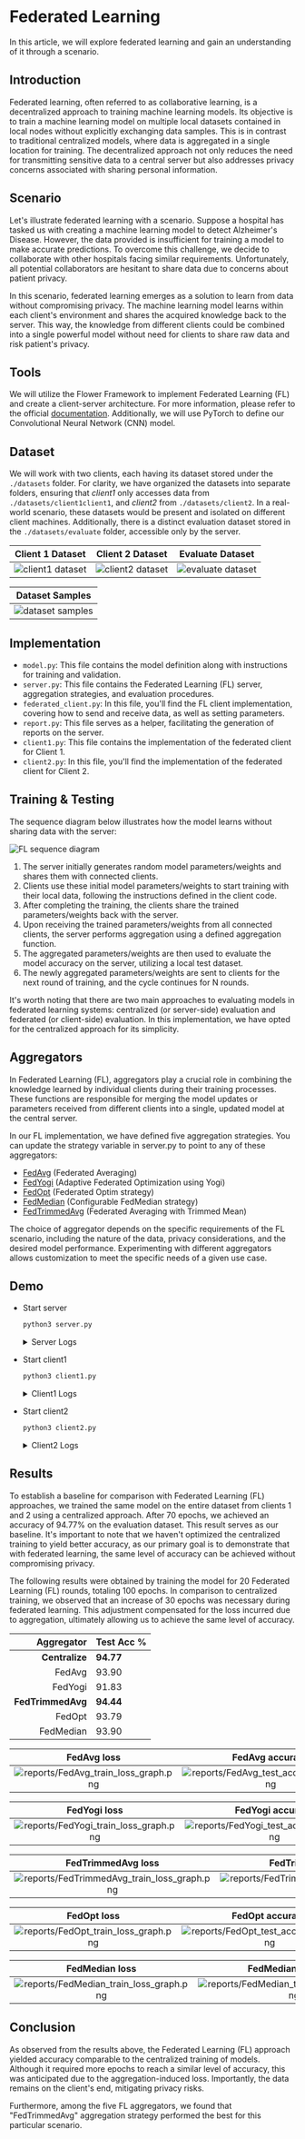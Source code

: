 # Federated Learning

In this article, we will explore federated learning and gain an understanding of it through a scenario.

## Introduction

Federated learning, often referred to as collaborative learning, is a decentralized approach to training machine learning models. Its objective is to train a machine learning model on multiple local datasets contained in local nodes without explicitly exchanging data samples. This is in contrast to traditional centralized models, where data is aggregated in a single location for training. The decentralized approach not only reduces the need for transmitting sensitive data to a central server but also addresses privacy concerns associated with sharing personal information.

## Scenario

Let's illustrate federated learning with a scenario. Suppose a hospital has tasked us with creating a machine learning model to detect Alzheimer's Disease. However, the data provided is insufficient for training a model to make accurate predictions. To overcome this challenge, we decide to collaborate with other hospitals facing similar requirements. Unfortunately, all potential collaborators are hesitant to share data due to concerns about patient privacy.

In this scenario, federated learning emerges as a solution to learn from data without compromising privacy. The machine learning model learns within each client's environment and shares the acquired knowledge back to the server. This way, the knowledge from different clients could be combined into a single powerful model without need for clients to share raw data and risk patient's privacy.

## Tools

We will utilize the Flower Framework to implement Federated Learning (FL) and create a client-server architecture. For more information, please refer to the official [documentation](https://flower.dev/docs/framework/index.html). Additionally, we will use PyTorch to define our Convolutional Neural Network (CNN) model.

## Dataset

We will work with two clients, each having its dataset stored under the `./datasets` folder. For clarity, we have organized the datasets into separate folders, ensuring that *client1* only accesses data from `./datasets/client1client1`, and *client2* from `./datasets/client2`. In a real-world scenario, these datasets would be present and isolated on different client machines. Additionally, there is a distinct evaluation dataset stored in the `./datasets/evaluate` folder, accessible only by the server.

|Client 1 Dataset|Client 2 Dataset|Evaluate Dataset|
|:-:|:-:|:-:|
![client1 dataset](assets/client1_dataset.png)|![client2 dataset](assets/client2_dataset.png)|![evaluate dataset](assets/evaluate_dataset.png)

|Dataset Samples|
|:-:|
|![dataset samples](assets/datatset-samples.png)|

## Implementation

- `model.py`: This file contains the model definition along with instructions for training and validation.
- `server.py`: This file contains the Federated Learning (FL) server, aggregation strategies, and evaluation procedures.
- `federated_client.py`: In this file, you'll find the FL client implementation, covering how to send and receive data, as well as setting parameters.
- `report.py`: This file serves as a helper, facilitating the generation of reports on the server.
- `client1.py`: This file contains the implementation of the federated client for Client 1.
- `client2.py`: In this file, you'll find the implementation of the federated client for Client 2.

## Training & Testing

The sequence diagram below illustrates how the model learns without sharing data with the server:

![FL sequence diagram](assets/fl-seq-diagram-server-side-evaluate.png)

1. The server initially generates random model parameters/weights and shares them with connected clients.
2. Clients use these initial model parameters/weights to start training with their local data, following the instructions defined in the client code.
3. After completing the training, the clients share the trained parameters/weights back with the server.
4. Upon receiving the trained parameters/weights from all connected clients, the server performs aggregation using a defined aggregation function.
5. The aggregated parameters/weights are then used to evaluate the model accuracy on the server, utilizing a local test dataset.
6. The newly aggregated parameters/weights are sent to clients for the next round of training, and the cycle continues for N rounds.

It's worth noting that there are two main approaches to evaluating models in federated learning systems: centralized (or server-side) evaluation and federated (or client-side) evaluation. In this implementation, we have opted for the centralized approach for its simplicity.

## Aggregators

In Federated Learning (FL), aggregators play a crucial role in combining the knowledge learned by individual clients during their training processes. These functions are responsible for merging the model updates or parameters received from different clients into a single, updated model at the central server.

In our FL implementation, we have defined five aggregation strategies. You can update the strategy variable in server.py to point to any of these aggregators:

- [FedAvg](https://flower.dev/docs/framework/ref-api/flwr.server.strategy.FedAvg.html) (Federated Averaging)
- [FedYogi](https://flower.dev/docs/framework/ref-api/flwr.server.strategy.FedYogi.html) (Adaptive Federated Optimization using Yogi)
- [FedOpt](https://flower.dev/docs/framework/ref-api/flwr.server.strategy.FedOpt.html) (Federated Optim strategy)
- [FedMedian](https://flower.dev/docs/framework/ref-api/flwr.server.strategy.FedMedian.html) (Configurable FedMedian strategy)
- [FedTrimmedAvg](https://flower.dev/docs/framework/ref-api/flwr.server.strategy.FedTrimmedAvg.html) (Federated Averaging with Trimmed Mean)

The choice of aggregator depends on the specific requirements of the FL scenario, including the nature of the data, privacy considerations, and the desired model performance. Experimenting with different aggregators allows customization to meet the specific needs of a given use case.

## Demo

- Start server
  ```bash
  python3 server.py
  ```
  <details>
    <summary>Server Logs</summary>

    ```bash
    INFO flwr 2024-01-21 14:49:32,018 | app.py:163 | Starting Flower server, config: ServerConfig(num_rounds=20, round_timeout=None)
    INFO flwr 2024-01-21 14:49:32,031 | app.py:176 | Flower ECE: gRPC server running (20 rounds), SSL is disabled
    INFO flwr 2024-01-21 14:49:32,032 | server.py:89 | Initializing global parameters
    INFO flwr 2024-01-21 14:49:32,032 | server.py:272 | Using initial parameters provided by strategy
    INFO flwr 2024-01-21 14:49:32,032 | server.py:91 | Evaluating initial parameters
    Evaluating on 918 unseen images
    Testing completed, Test Acc: 1.53%.
    INFO flwr 2024-01-21 14:49:32,594 | server.py:94 | initial parameters (loss, other metrics): 40.91773438453674, {'acc': 1.5250544662309369}
    INFO flwr 2024-01-21 14:49:32,594 | server.py:104 | FL starting
    DEBUG flwr 2024-01-21 14:49:42,641 | server.py:222 | fit_round 1: strategy sampled 2 clients (out of 2)
    DEBUG flwr 2024-01-21 14:50:08,857 | server.py:236 | fit_round 1 received 2 results and 0 failures
    Evaluating on 918 unseen images
    Testing completed, Test Acc: 61.87%.
    INFO flwr 2024-01-21 14:50:09,400 | server.py:125 | fit progress: (1, 30.719981789588928, {'acc': 61.87363834422658}, 36.806152375007514)
    DEBUG flwr 2024-01-21 14:50:09,400 | server.py:173 | evaluate_round 1: strategy sampled 2 clients (out of 2)
    DEBUG flwr 2024-01-21 14:50:09,404 | server.py:187 | evaluate_round 1 received 2 results and 0 failures
    WARNING flwr 2024-01-21 14:50:09,404 | fedavg.py:273 | No evaluate_metrics_aggregation_fn provided
    DEBUG flwr 2024-01-21 14:50:09,404 | server.py:222 | fit_round 2: strategy sampled 2 clients (out of 2)
    DEBUG flwr 2024-01-21 14:50:35,788 | server.py:236 | fit_round 2 received 2 results and 0 failures
    Evaluating on 918 unseen images
    Testing completed, Test Acc: 65.47%.
    INFO flwr 2024-01-21 14:50:36,319 | server.py:125 | fit progress: (2, 26.998421907424927, {'acc': 65.46840958605665}, 63.72475720796501)
    DEBUG flwr 2024-01-21 14:50:36,319 | server.py:173 | evaluate_round 2: strategy sampled 2 clients (out of 2)
    DEBUG flwr 2024-01-21 14:50:36,322 | server.py:187 | evaluate_round 2 received 2 results and 0 failures
    DEBUG flwr 2024-01-21 14:50:36,323 | server.py:222 | fit_round 3: strategy sampled 2 clients (out of 2)
    DEBUG flwr 2024-01-21 14:51:02,784 | server.py:236 | fit_round 3 received 2 results and 0 failures
    Evaluating on 918 unseen images
    Testing completed, Test Acc: 66.45%.
    INFO flwr 2024-01-21 14:51:03,316 | server.py:125 | fit progress: (3, 45.87824475765228, {'acc': 66.44880174291939}, 90.72264720796375)
    DEBUG flwr 2024-01-21 14:51:03,317 | server.py:173 | evaluate_round 3: strategy sampled 2 clients (out of 2)
    DEBUG flwr 2024-01-21 14:51:03,320 | server.py:187 | evaluate_round 3 received 2 results and 0 failures
    DEBUG flwr 2024-01-21 14:51:03,320 | server.py:222 | fit_round 4: strategy sampled 2 clients (out of 2)
    DEBUG flwr 2024-01-21 14:51:29,366 | server.py:236 | fit_round 4 received 2 results and 0 failures
    Evaluating on 918 unseen images
    Testing completed, Test Acc: 59.37%.
    INFO flwr 2024-01-21 14:51:29,915 | server.py:125 | fit progress: (4, 50.75293606519699, {'acc': 59.368191721132895}, 117.32141324999975)
    DEBUG flwr 2024-01-21 14:51:29,915 | server.py:173 | evaluate_round 4: strategy sampled 2 clients (out of 2)
    DEBUG flwr 2024-01-21 14:51:29,919 | server.py:187 | evaluate_round 4 received 2 results and 0 failures
    DEBUG flwr 2024-01-21 14:51:29,919 | server.py:222 | fit_round 5: strategy sampled 2 clients (out of 2)
    DEBUG flwr 2024-01-21 14:51:56,750 | server.py:236 | fit_round 5 received 2 results and 0 failures
    Evaluating on 918 unseen images
    Testing completed, Test Acc: 56.21%.
    INFO flwr 2024-01-21 14:51:57,307 | server.py:125 | fit progress: (5, 41.84265488386154, {'acc': 56.209150326797385}, 144.71339374996023)
    DEBUG flwr 2024-01-21 14:51:57,307 | server.py:173 | evaluate_round 5: strategy sampled 2 clients (out of 2)
    DEBUG flwr 2024-01-21 14:51:57,311 | server.py:187 | evaluate_round 5 received 2 results and 0 failures
    DEBUG flwr 2024-01-21 14:51:57,311 | server.py:222 | fit_round 6: strategy sampled 2 clients (out of 2)
    DEBUG flwr 2024-01-21 14:52:23,955 | server.py:236 | fit_round 6 received 2 results and 0 failures
    Evaluating on 918 unseen images
    Testing completed, Test Acc: 61.76%.
    INFO flwr 2024-01-21 14:52:24,495 | server.py:125 | fit progress: (6, 24.07293325662613, {'acc': 61.76470588235294}, 171.90165799995884)
    DEBUG flwr 2024-01-21 14:52:24,495 | server.py:173 | evaluate_round 6: strategy sampled 2 clients (out of 2)
    DEBUG flwr 2024-01-21 14:52:24,499 | server.py:187 | evaluate_round 6 received 2 results and 0 failures
    DEBUG flwr 2024-01-21 14:52:24,499 | server.py:222 | fit_round 7: strategy sampled 2 clients (out of 2)
    DEBUG flwr 2024-01-21 14:52:50,360 | server.py:236 | fit_round 7 received 2 results and 0 failures
    Evaluating on 918 unseen images
    Testing completed, Test Acc: 71.02%.
    INFO flwr 2024-01-21 14:52:50,902 | server.py:125 | fit progress: (7, 17.60585653781891, {'acc': 71.0239651416122}, 198.31223466596566)
    DEBUG flwr 2024-01-21 14:52:50,902 | server.py:173 | evaluate_round 7: strategy sampled 2 clients (out of 2)
    DEBUG flwr 2024-01-21 14:52:50,905 | server.py:187 | evaluate_round 7 received 2 results and 0 failures
    DEBUG flwr 2024-01-21 14:52:50,905 | server.py:222 | fit_round 8: strategy sampled 2 clients (out of 2)
    DEBUG flwr 2024-01-21 14:53:17,137 | server.py:236 | fit_round 8 received 2 results and 0 failures
    Evaluating on 918 unseen images
    Testing completed, Test Acc: 76.14%.
    INFO flwr 2024-01-21 14:53:17,693 | server.py:125 | fit progress: (8, 17.596911072731018, {'acc': 76.14379084967321}, 225.10630529100308)
    DEBUG flwr 2024-01-21 14:53:17,693 | server.py:173 | evaluate_round 8: strategy sampled 2 clients (out of 2)
    DEBUG flwr 2024-01-21 14:53:17,696 | server.py:187 | evaluate_round 8 received 2 results and 0 failures
    DEBUG flwr 2024-01-21 14:53:17,696 | server.py:222 | fit_round 9: strategy sampled 2 clients (out of 2)
    DEBUG flwr 2024-01-21 14:53:43,646 | server.py:236 | fit_round 9 received 2 results and 0 failures
    Evaluating on 918 unseen images
    Testing completed, Test Acc: 80.50%.
    INFO flwr 2024-01-21 14:53:44,188 | server.py:125 | fit progress: (9, 18.02427127957344, {'acc': 80.50108932461873}, 251.60259579098783)
    DEBUG flwr 2024-01-21 14:53:44,189 | server.py:173 | evaluate_round 9: strategy sampled 2 clients (out of 2)
    DEBUG flwr 2024-01-21 14:53:44,192 | server.py:187 | evaluate_round 9 received 2 results and 0 failures
    DEBUG flwr 2024-01-21 14:53:44,192 | server.py:222 | fit_round 10: strategy sampled 2 clients (out of 2)
    DEBUG flwr 2024-01-21 14:54:10,068 | server.py:236 | fit_round 10 received 2 results and 0 failures
    Evaluating on 918 unseen images
    Testing completed, Test Acc: 80.17%.
    INFO flwr 2024-01-21 14:54:10,614 | server.py:125 | fit progress: (10, 18.27769936621189, {'acc': 80.17429193899783}, 278.02828587498516)
    DEBUG flwr 2024-01-21 14:54:10,614 | server.py:173 | evaluate_round 10: strategy sampled 2 clients (out of 2)
    DEBUG flwr 2024-01-21 14:54:10,618 | server.py:187 | evaluate_round 10 received 2 results and 0 failures
    DEBUG flwr 2024-01-21 14:54:10,618 | server.py:222 | fit_round 11: strategy sampled 2 clients (out of 2)
    DEBUG flwr 2024-01-21 14:54:36,480 | server.py:236 | fit_round 11 received 2 results and 0 failures
    Evaluating on 918 unseen images
    Testing completed, Test Acc: 82.35%.
    INFO flwr 2024-01-21 14:54:37,016 | server.py:125 | fit progress: (11, 14.882275775074959, {'acc': 82.3529411764706}, 304.4300611660001)
    DEBUG flwr 2024-01-21 14:54:37,016 | server.py:173 | evaluate_round 11: strategy sampled 2 clients (out of 2)
    DEBUG flwr 2024-01-21 14:54:37,019 | server.py:187 | evaluate_round 11 received 2 results and 0 failures
    DEBUG flwr 2024-01-21 14:54:37,019 | server.py:222 | fit_round 12: strategy sampled 2 clients (out of 2)
    DEBUG flwr 2024-01-21 14:55:03,194 | server.py:236 | fit_round 12 received 2 results and 0 failures
    Evaluating on 918 unseen images
    Testing completed, Test Acc: 85.19%.
    INFO flwr 2024-01-21 14:55:03,739 | server.py:125 | fit progress: (12, 11.632547616958618, {'acc': 85.18518518518519}, 331.1540185409831)
    DEBUG flwr 2024-01-21 14:55:03,739 | server.py:173 | evaluate_round 12: strategy sampled 2 clients (out of 2)
    DEBUG flwr 2024-01-21 14:55:03,743 | server.py:187 | evaluate_round 12 received 2 results and 0 failures
    DEBUG flwr 2024-01-21 14:55:03,743 | server.py:222 | fit_round 13: strategy sampled 2 clients (out of 2)
    DEBUG flwr 2024-01-21 14:55:29,638 | server.py:236 | fit_round 13 received 2 results and 0 failures
    Evaluating on 918 unseen images
    Testing completed, Test Acc: 88.24%.
    INFO flwr 2024-01-21 14:55:30,185 | server.py:125 | fit progress: (13, 10.791808657348156, {'acc': 88.23529411764706}, 357.5995429159957)
    DEBUG flwr 2024-01-21 14:55:30,185 | server.py:173 | evaluate_round 13: strategy sampled 2 clients (out of 2)
    DEBUG flwr 2024-01-21 14:55:30,189 | server.py:187 | evaluate_round 13 received 2 results and 0 failures
    DEBUG flwr 2024-01-21 14:55:30,189 | server.py:222 | fit_round 14: strategy sampled 2 clients (out of 2)
    DEBUG flwr 2024-01-21 14:55:56,208 | server.py:236 | fit_round 14 received 2 results and 0 failures
    Evaluating on 918 unseen images
    Testing completed, Test Acc: 87.80%.
    INFO flwr 2024-01-21 14:55:56,751 | server.py:125 | fit progress: (14, 10.349341794848442, {'acc': 87.7995642701525}, 384.16629079100676)
    DEBUG flwr 2024-01-21 14:55:56,751 | server.py:173 | evaluate_round 14: strategy sampled 2 clients (out of 2)
    DEBUG flwr 2024-01-21 14:55:56,755 | server.py:187 | evaluate_round 14 received 2 results and 0 failures
    DEBUG flwr 2024-01-21 14:55:56,755 | server.py:222 | fit_round 15: strategy sampled 2 clients (out of 2)
    DEBUG flwr 2024-01-21 14:56:22,800 | server.py:236 | fit_round 15 received 2 results and 0 failures
    Evaluating on 918 unseen images
    Testing completed, Test Acc: 89.22%.
    INFO flwr 2024-01-21 14:56:23,348 | server.py:125 | fit progress: (15, 10.75094494316727, {'acc': 89.2156862745098}, 410.7631896659732)
    DEBUG flwr 2024-01-21 14:56:23,348 | server.py:173 | evaluate_round 15: strategy sampled 2 clients (out of 2)
    DEBUG flwr 2024-01-21 14:56:23,351 | server.py:187 | evaluate_round 15 received 2 results and 0 failures
    DEBUG flwr 2024-01-21 14:56:23,351 | server.py:222 | fit_round 16: strategy sampled 2 clients (out of 2)
    DEBUG flwr 2024-01-21 14:56:49,421 | server.py:236 | fit_round 16 received 2 results and 0 failures
    Evaluating on 918 unseen images
    Testing completed, Test Acc: 90.52%.
    INFO flwr 2024-01-21 14:56:49,980 | server.py:125 | fit progress: (16, 11.651554591953754, {'acc': 90.52287581699346}, 437.39565020799637)
    DEBUG flwr 2024-01-21 14:56:49,981 | server.py:173 | evaluate_round 16: strategy sampled 2 clients (out of 2)
    DEBUG flwr 2024-01-21 14:56:49,984 | server.py:187 | evaluate_round 16 received 2 results and 0 failures
    DEBUG flwr 2024-01-21 14:56:49,984 | server.py:222 | fit_round 17: strategy sampled 2 clients (out of 2)
    DEBUG flwr 2024-01-21 14:57:16,385 | server.py:236 | fit_round 17 received 2 results and 0 failures
    Evaluating on 918 unseen images
    Testing completed, Test Acc: 90.52%.
    INFO flwr 2024-01-21 14:57:16,933 | server.py:125 | fit progress: (17, 14.33097967505455, {'acc': 90.52287581699346}, 464.3484304159647)
    DEBUG flwr 2024-01-21 14:57:16,933 | server.py:173 | evaluate_round 17: strategy sampled 2 clients (out of 2)
    DEBUG flwr 2024-01-21 14:57:16,938 | server.py:187 | evaluate_round 17 received 2 results and 0 failures
    DEBUG flwr 2024-01-21 14:57:16,938 | server.py:222 | fit_round 18: strategy sampled 2 clients (out of 2)
    DEBUG flwr 2024-01-21 14:57:43,615 | server.py:236 | fit_round 18 received 2 results and 0 failures
    Evaluating on 918 unseen images
    Testing completed, Test Acc: 89.32%.
    INFO flwr 2024-01-21 14:57:44,177 | server.py:125 | fit progress: (18, 15.421888388693333, {'acc': 89.32461873638344}, 491.59296754095703)
    DEBUG flwr 2024-01-21 14:57:44,178 | server.py:173 | evaluate_round 18: strategy sampled 2 clients (out of 2)
    DEBUG flwr 2024-01-21 14:57:44,181 | server.py:187 | evaluate_round 18 received 2 results and 0 failures
    DEBUG flwr 2024-01-21 14:57:44,181 | server.py:222 | fit_round 19: strategy sampled 2 clients (out of 2)
    DEBUG flwr 2024-01-21 14:58:10,991 | server.py:236 | fit_round 19 received 2 results and 0 failures
    Evaluating on 918 unseen images
    Testing completed, Test Acc: 91.07%.
    INFO flwr 2024-01-21 14:58:11,550 | server.py:125 | fit progress: (19, 11.146589921787381, {'acc': 91.06753812636165}, 518.9652454580064)
    DEBUG flwr 2024-01-21 14:58:11,550 | server.py:173 | evaluate_round 19: strategy sampled 2 clients (out of 2)
    DEBUG flwr 2024-01-21 14:58:11,552 | server.py:187 | evaluate_round 19 received 2 results and 0 failures
    DEBUG flwr 2024-01-21 14:58:11,553 | server.py:222 | fit_round 20: strategy sampled 2 clients (out of 2)
    DEBUG flwr 2024-01-21 14:58:37,990 | server.py:236 | fit_round 20 received 2 results and 0 failures
    Evaluating on 918 unseen images
    Testing completed, Test Acc: 91.83%.
    INFO flwr 2024-01-21 14:58:38,538 | server.py:125 | fit progress: (20, 10.519964098930359, {'acc': 91.83006535947712}, 545.9536046659923)
    DEBUG flwr 2024-01-21 14:58:38,538 | server.py:173 | evaluate_round 20: strategy sampled 2 clients (out of 2)
    DEBUG flwr 2024-01-21 14:58:38,541 | server.py:187 | evaluate_round 20 received 2 results and 0 failures
    INFO flwr 2024-01-21 14:58:38,541 | server.py:153 | FL finished in 545.9571379160043
    INFO flwr 2024-01-21 14:58:38,542 | app.py:226 | app_fit: losses_distributed [(1, 0.0), (2, 0.0), (3, 0.0), (4, 0.0), (5, 0.0), (6, 0.0), (7, 0.0), (8, 0.0), (9, 0.0), (10, 0.0), (11, 0.0), (12, 0.0), (13, 0.0), (14, 0.0), (15, 0.0), (16, 0.0), (17, 0.0), (18, 0.0), (19, 0.0), (20, 0.0)]
    INFO flwr 2024-01-21 14:58:38,542 | app.py:227 | app_fit: metrics_distributed_fit {'data': [(1, [(2, {'acc': 64.6376811594203, 'loss': 0.8082679187312074, 'examples': 2177}), (1, {'acc': 62.829193376068375, 'loss': 0.848464569162864, 'examples': 3305})]), (2, [(1, {'acc': 67.41653311965811, 'loss': 0.7446340602750962, 'examples': 3305}), (2, {'acc': 68.82246376811594, 'loss': 0.6592105335299518, 'examples': 2177})]), (3, [(1, {'acc': 69.64409722222221, 'loss': 0.7005000228492113, 'examples': 3305}), (2, {'acc': 72.7626811594203, 'loss': 0.5795070012444226, 'examples': 2177})]), (4, [(1, {'acc': 72.44457799145299, 'loss': 0.6745054729282856, 'examples': 3305}), (2, {'acc': 74.64673913043478, 'loss': 0.5692940775922539, 'examples': 2177})]), (5, [(1, {'acc': 73.76869658119658, 'loss': 0.639855510282975, 'examples': 3305}), (2, {'acc': 77.6268115942029, 'loss': 0.5060832277456623, 'examples': 2177})]), (6, [(1, {'acc': 75.0647702991453, 'loss': 0.586981585664818, 'examples': 3305}), (2, {'acc': 80.2445652173913, 'loss': 0.4565298913484751, 'examples': 2177})]), (7, [(1, {'acc': 78.2678952991453, 'loss': 0.5076413337714396, 'examples': 3305}), (2, {'acc': 84.13949275362319, 'loss': 0.36192050837975775, 'examples': 2177})]), (8, [(2, {'acc': 89.16666666666666, 'loss': 0.2587839468179139, 'examples': 2177}), (1, {'acc': 82.09134615384615, 'loss': 0.42776484559648315, 'examples': 3305})]), (9, [(2, {'acc': 93.10688405797102, 'loss': 0.17728661076449084, 'examples': 2177}), (1, {'acc': 85.83333333333333, 'loss': 0.3481240411933798, 'examples': 3305})]), (10, [(2, {'acc': 94.96376811594203, 'loss': 0.13395056772241187, 'examples': 2177}), (1, {'acc': 88.14236111111111, 'loss': 0.28699395091702734, 'examples': 3305})]), (11, [(2, {'acc': 96.7663043478261, 'loss': 0.10102385312484989, 'examples': 2177}), (1, {'acc': 90.96420940170938, 'loss': 0.24130965758544892, 'examples': 3305})]), (12, [(1, {'acc': 92.89663461538461, 'loss': 0.19282871532665852, 'examples': 3305}), (2, {'acc': 98.80434782608695, 'loss': 0.04114568474178668, 'examples': 2177})]), (13, [(1, {'acc': 92.89930555555557, 'loss': 0.19732443591794716, 'examples': 3305}), (2, {'acc': 99.23913043478261, 'loss': 0.02580071279428565, 'examples': 2177})]), (14, [(2, {'acc': 96.08695652173914, 'loss': 0.18309611508479615, 'examples': 2177}), (1, {'acc': 95.25173611111111, 'loss': 0.13341416658815713, 'examples': 3305})]), (15, [(1, {'acc': 97.50600961538461, 'loss': 0.07913616518008684, 'examples': 3305}), (2, {'acc': 98.6322463768116, 'loss': 0.05479073647840491, 'examples': 2177})]), (16, [(2, {'acc': 99.7554347826087, 'loss': 0.00809384744927486, 'examples': 2177}), (1, {'acc': 97.6923076923077, 'loss': 0.07110161412028114, 'examples': 3305})]), (17, [(2, {'acc': 99.59239130434783, 'loss': 0.014720968993664051, 'examples': 2177}), (1, {'acc': 98.63848824786325, 'loss': 0.050506321408237964, 'examples': 3305})]), (18, [(1, {'acc': 98.68990384615384, 'loss': 0.051619163709878756, 'examples': 3305}), (2, {'acc': 99.51086956521739, 'loss': 0.02538409892768091, 'examples': 2177})]), (19, [(1, {'acc': 98.32598824786325, 'loss': 0.06380170818676253, 'examples': 3305}), (2, {'acc': 99.7554347826087, 'loss': 0.01094710331200592, 'examples': 2177})]), (20, [(1, {'acc': 99.48317307692307, 'loss': 0.020995480549828933, 'examples': 3305}), (2, {'acc': 99.81884057971016, 'loss': 0.008362542215549076, 'examples': 2177})])]}
    INFO flwr 2024-01-21 14:58:38,542 | app.py:228 | app_fit: metrics_distributed {}
    INFO flwr 2024-01-21 14:58:38,542 | app.py:229 | app_fit: losses_centralized [(0, 40.91773438453674), (1, 30.719981789588928), (2, 26.998421907424927), (3, 45.87824475765228), (4, 50.75293606519699), (5, 41.84265488386154), (6, 24.07293325662613), (7, 17.60585653781891), (8, 17.596911072731018), (9, 18.02427127957344), (10, 18.27769936621189), (11, 14.882275775074959), (12, 11.632547616958618), (13, 10.791808657348156), (14, 10.349341794848442), (15, 10.75094494316727), (16, 11.651554591953754), (17, 14.33097967505455), (18, 15.421888388693333), (19, 11.146589921787381), (20, 10.519964098930359)]
    INFO flwr 2024-01-21 14:58:38,542 | app.py:230 | app_fit: metrics_centralized {'acc': [(0, 1.5250544662309369), (1, 61.87363834422658), (2, 65.46840958605665), (3, 66.44880174291939), (4, 59.368191721132895), (5, 56.209150326797385), (6, 61.76470588235294), (7, 71.0239651416122), (8, 76.14379084967321), (9, 80.50108932461873), (10, 80.17429193899783), (11, 82.3529411764706), (12, 85.18518518518519), (13, 88.23529411764706), (14, 87.7995642701525), (15, 89.2156862745098), (16, 90.52287581699346), (17, 90.52287581699346), (18, 89.32461873638344), (19, 91.06753812636165), (20, 91.83006535947712)]}
    No artists with labels found to put in legend.  Note that artists whose label start with an underscore are ignored when legend() is called with no argument.
    +---------------+------------+
    |      Aggr     | Test Acc % |
    +---------------+------------+
    |   Centralize  |   94.77    |
    |     FedAvg    |   93.90    |
    |    FedYogi    |   91.83    |
    | FedTrimmedAvg |   94.44    |
    |     FedOpt    |   93.79    |
    |   FedMedian   |   93.90    |
    +---------------+------------+
    ```

  </details> 
- Start client1
  ```bash
  python3 client1.py
  ```
  <details>
    <summary>Client1 Logs</summary>

    ```bash
    Initializing client.....
    Loading data from ./datasets/client1/alzheimers directory.....
    INFO flwr 2024-01-21 14:49:38,903 | grpc.py:52 | Opened insecure gRPC connection (no certificates were passed)
    DEBUG flwr 2024-01-21 14:49:38,903 | connection.py:42 | ChannelConnectivity.IDLE
    DEBUG flwr 2024-01-21 14:49:38,903 | connection.py:42 | ChannelConnectivity.CONNECTING
    DEBUG flwr 2024-01-21 14:49:38,904 | connection.py:42 | ChannelConnectivity.READY
    Training Round 1
    Setting new model parameters.....
    Training on 3305 images for 5 epochs.....
    Epoch [1/5], Training Loss: 1.1371, Training Acc: 48.84%
    Epoch [2/5], Training Loss: 0.8560, Training Acc: 63.53%
    Epoch [3/5], Training Loss: 0.7747, Training Acc: 66.85%
    Epoch [4/5], Training Loss: 0.7411, Training Acc: 67.71%
    Epoch [5/5], Training Loss: 0.7334, Training Acc: 67.21%
    Training completed, Avg Training Loss: 0.85, Avg Training Acc: 62.83%.
    Getting new model parameters.....
    Training Round 2
    Setting new model parameters.....
    Training on 3305 images for 5 epochs.....
    Epoch [1/5], Training Loss: 0.8719, Training Acc: 62.27%
    Epoch [2/5], Training Loss: 0.7429, Training Acc: 67.19%
    Epoch [3/5], Training Loss: 0.7222, Training Acc: 68.05%
    Epoch [4/5], Training Loss: 0.6990, Training Acc: 69.77%
    Epoch [5/5], Training Loss: 0.6871, Training Acc: 69.80%
    Training completed, Avg Training Loss: 0.74, Avg Training Acc: 67.42%.
    Getting new model parameters.....
    Training Round 3
    Setting new model parameters.....
    Training on 3305 images for 5 epochs.....
    Epoch [1/5], Training Loss: 0.8130, Training Acc: 65.63%
    Epoch [2/5], Training Loss: 0.6959, Training Acc: 69.42%
    Epoch [3/5], Training Loss: 0.6785, Training Acc: 69.88%
    Epoch [4/5], Training Loss: 0.6555, Training Acc: 72.07%
    Epoch [5/5], Training Loss: 0.6595, Training Acc: 71.23%
    Training completed, Avg Training Loss: 0.70, Avg Training Acc: 69.64%.
    Getting new model parameters.....
    Training Round 4
    Setting new model parameters.....
    Training on 3305 images for 5 epochs.....
    Epoch [1/5], Training Loss: 0.8705, Training Acc: 69.29%
    Epoch [2/5], Training Loss: 0.6541, Training Acc: 71.83%
    Epoch [3/5], Training Loss: 0.6381, Training Acc: 73.16%
    Epoch [4/5], Training Loss: 0.6131, Training Acc: 73.61%
    Epoch [5/5], Training Loss: 0.5967, Training Acc: 74.34%
    Training completed, Avg Training Loss: 0.67, Avg Training Acc: 72.44%.
    Getting new model parameters.....
    Training Round 5
    Setting new model parameters.....
    Training on 3305 images for 5 epochs.....
    Epoch [1/5], Training Loss: 0.8603, Training Acc: 69.03%
    Epoch [2/5], Training Loss: 0.6201, Training Acc: 73.07%
    Epoch [3/5], Training Loss: 0.5910, Training Acc: 74.28%
    Epoch [4/5], Training Loss: 0.5769, Training Acc: 75.36%
    Epoch [5/5], Training Loss: 0.5510, Training Acc: 77.10%
    Training completed, Avg Training Loss: 0.64, Avg Training Acc: 73.77%.
    Getting new model parameters.....
    Training Round 6
    Setting new model parameters.....
    Training on 3305 images for 5 epochs.....
    Epoch [1/5], Training Loss: 0.7336, Training Acc: 69.93%
    Epoch [2/5], Training Loss: 0.5977, Training Acc: 73.79%
    Epoch [3/5], Training Loss: 0.5552, Training Acc: 76.92%
    Epoch [4/5], Training Loss: 0.5472, Training Acc: 75.77%
    Epoch [5/5], Training Loss: 0.5012, Training Acc: 78.91%
    Training completed, Avg Training Loss: 0.59, Avg Training Acc: 75.06%.
    Getting new model parameters.....
    Training Round 7
    Setting new model parameters.....
    Training on 3305 images for 5 epochs.....
    Epoch [1/5], Training Loss: 0.6425, Training Acc: 72.13%
    Epoch [2/5], Training Loss: 0.5252, Training Acc: 77.39%
    Epoch [3/5], Training Loss: 0.4850, Training Acc: 79.79%
    Epoch [4/5], Training Loss: 0.4698, Training Acc: 79.39%
    Epoch [5/5], Training Loss: 0.4158, Training Acc: 82.65%
    Training completed, Avg Training Loss: 0.51, Avg Training Acc: 78.27%.
    Getting new model parameters.....
    Training Round 8
    Setting new model parameters.....
    Training on 3305 images for 5 epochs.....
    Epoch [1/5], Training Loss: 0.5861, Training Acc: 75.30%
    Epoch [2/5], Training Loss: 0.4449, Training Acc: 81.29%
    Epoch [3/5], Training Loss: 0.3986, Training Acc: 83.46%
    Epoch [4/5], Training Loss: 0.3683, Training Acc: 84.76%
    Epoch [5/5], Training Loss: 0.3409, Training Acc: 85.65%
    Training completed, Avg Training Loss: 0.43, Avg Training Acc: 82.09%.
    Getting new model parameters.....
    Training Round 9
    Setting new model parameters.....
    Training on 3305 images for 5 epochs.....
    Epoch [1/5], Training Loss: 0.4662, Training Acc: 80.78%
    Epoch [2/5], Training Loss: 0.3653, Training Acc: 83.96%
    Epoch [3/5], Training Loss: 0.3535, Training Acc: 86.27%
    Epoch [4/5], Training Loss: 0.2817, Training Acc: 88.60%
    Epoch [5/5], Training Loss: 0.2740, Training Acc: 89.56%
    Training completed, Avg Training Loss: 0.35, Avg Training Acc: 85.83%.
    Getting new model parameters.....
    Training Round 10
    Setting new model parameters.....
    Training on 3305 images for 5 epochs.....
    Epoch [1/5], Training Loss: 0.4369, Training Acc: 82.10%
    Epoch [2/5], Training Loss: 0.3317, Training Acc: 85.58%
    Epoch [3/5], Training Loss: 0.2496, Training Acc: 89.72%
    Epoch [4/5], Training Loss: 0.2213, Training Acc: 90.70%
    Epoch [5/5], Training Loss: 0.1954, Training Acc: 92.61%
    Training completed, Avg Training Loss: 0.29, Avg Training Acc: 88.14%.
    Getting new model parameters.....
    Training Round 11
    Setting new model parameters.....
    Training on 3305 images for 5 epochs.....
    Epoch [1/5], Training Loss: 0.4660, Training Acc: 83.64%
    Epoch [2/5], Training Loss: 0.2698, Training Acc: 89.00%
    Epoch [3/5], Training Loss: 0.1885, Training Acc: 92.79%
    Epoch [4/5], Training Loss: 0.1570, Training Acc: 93.81%
    Epoch [5/5], Training Loss: 0.1252, Training Acc: 95.58%
    Training completed, Avg Training Loss: 0.24, Avg Training Acc: 90.96%.
    Getting new model parameters.....
    Training Round 12
    Setting new model parameters.....
    Training on 3305 images for 5 epochs.....
    Epoch [1/5], Training Loss: 0.4431, Training Acc: 85.43%
    Epoch [2/5], Training Loss: 0.1757, Training Acc: 92.76%
    Epoch [3/5], Training Loss: 0.1354, Training Acc: 94.26%
    Epoch [4/5], Training Loss: 0.1121, Training Acc: 95.85%
    Epoch [5/5], Training Loss: 0.0978, Training Acc: 96.18%
    Training completed, Avg Training Loss: 0.19, Avg Training Acc: 92.90%.
    Getting new model parameters.....
    Training Round 13
    Setting new model parameters.....
    Training on 3305 images for 5 epochs.....
    Epoch [1/5], Training Loss: 0.5094, Training Acc: 82.62%
    Epoch [2/5], Training Loss: 0.1968, Training Acc: 92.16%
    Epoch [3/5], Training Loss: 0.1254, Training Acc: 95.22%
    Epoch [4/5], Training Loss: 0.0910, Training Acc: 96.63%
    Epoch [5/5], Training Loss: 0.0641, Training Acc: 97.87%
    Training completed, Avg Training Loss: 0.20, Avg Training Acc: 92.90%.
    Getting new model parameters.....
    Training Round 14
    Setting new model parameters.....
    Training on 3305 images for 5 epochs.....
    Epoch [1/5], Training Loss: 0.3518, Training Acc: 88.53%
    Epoch [2/5], Training Loss: 0.1521, Training Acc: 93.94%
    Epoch [3/5], Training Loss: 0.0807, Training Acc: 96.66%
    Epoch [4/5], Training Loss: 0.0501, Training Acc: 98.32%
    Epoch [5/5], Training Loss: 0.0323, Training Acc: 98.80%
    Training completed, Avg Training Loss: 0.13, Avg Training Acc: 95.25%.
    Getting new model parameters.....
    Training Round 15
    Setting new model parameters.....
    Training on 3305 images for 5 epochs.....
    Epoch [1/5], Training Loss: 0.2555, Training Acc: 92.25%
    Epoch [2/5], Training Loss: 0.0771, Training Acc: 97.30%
    Epoch [3/5], Training Loss: 0.0222, Training Acc: 99.22%
    Epoch [4/5], Training Loss: 0.0152, Training Acc: 99.58%
    Epoch [5/5], Training Loss: 0.0256, Training Acc: 99.19%
    Training completed, Avg Training Loss: 0.08, Avg Training Acc: 97.51%.
    Getting new model parameters.....
    Training Round 16
    Setting new model parameters.....
    Training on 3305 images for 5 epochs.....
    Epoch [1/5], Training Loss: 0.2276, Training Acc: 92.94%
    Epoch [2/5], Training Loss: 0.0792, Training Acc: 97.21%
    Epoch [3/5], Training Loss: 0.0311, Training Acc: 98.74%
    Epoch [4/5], Training Loss: 0.0098, Training Acc: 99.79%
    Epoch [5/5], Training Loss: 0.0078, Training Acc: 99.79%
    Training completed, Avg Training Loss: 0.07, Avg Training Acc: 97.69%.
    Getting new model parameters.....
    Training Round 17
    Setting new model parameters.....
    Training on 3305 images for 5 epochs.....
    Epoch [1/5], Training Loss: 0.2005, Training Acc: 94.83%
    Epoch [2/5], Training Loss: 0.0296, Training Acc: 99.07%
    Epoch [3/5], Training Loss: 0.0079, Training Acc: 99.76%
    Epoch [4/5], Training Loss: 0.0083, Training Acc: 99.74%
    Epoch [5/5], Training Loss: 0.0062, Training Acc: 99.79%
    Training completed, Avg Training Loss: 0.05, Avg Training Acc: 98.64%.
    Getting new model parameters.....
    Training Round 18
    Setting new model parameters.....
    Training on 3305 images for 5 epochs.....
    Epoch [1/5], Training Loss: 0.2117, Training Acc: 94.98%
    Epoch [2/5], Training Loss: 0.0365, Training Acc: 98.62%
    Epoch [3/5], Training Loss: 0.0065, Training Acc: 99.88%
    Epoch [4/5], Training Loss: 0.0023, Training Acc: 99.97%
    Epoch [5/5], Training Loss: 0.0011, Training Acc: 100.00%
    Training completed, Avg Training Loss: 0.05, Avg Training Acc: 98.69%.
    Getting new model parameters.....
    Training Round 19
    Setting new model parameters.....
    Training on 3305 images for 5 epochs.....
    Epoch [1/5], Training Loss: 0.2046, Training Acc: 95.07%
    Epoch [2/5], Training Loss: 0.0267, Training Acc: 99.16%
    Epoch [3/5], Training Loss: 0.0275, Training Acc: 99.32%
    Epoch [4/5], Training Loss: 0.0576, Training Acc: 98.17%
    Epoch [5/5], Training Loss: 0.0025, Training Acc: 99.91%
    Training completed, Avg Training Loss: 0.06, Avg Training Acc: 98.33%.
    Getting new model parameters.....
    Training Round 20
    Setting new model parameters.....
    Training on 3305 images for 5 epochs.....
    Epoch [1/5], Training Loss: 0.0822, Training Acc: 98.08%
    Epoch [2/5], Training Loss: 0.0197, Training Acc: 99.43%
    Epoch [3/5], Training Loss: 0.0023, Training Acc: 99.91%
    Epoch [4/5], Training Loss: 0.0006, Training Acc: 100.00%
    Epoch [5/5], Training Loss: 0.0002, Training Acc: 100.00%
    Training completed, Avg Training Loss: 0.02, Avg Training Acc: 99.48%.
    Getting new model parameters.....
    DEBUG flwr 2024-01-21 14:58:38,544 | connection.py:141 | gRPC channel closed
    INFO flwr 2024-01-21 14:58:38,544 | app.py:304 | Disconnect and shut down
    ```

  </details> 
- Start client2
  ```bash
  python3 client2.py
  ```
  <details>
    <summary>Client2 Logs</summary>

    ```bash
    Initializing client.....
    Loading data from ./datasets/client2/alzheimers directory.....
    INFO flwr 2024-01-21 14:49:42,631 | grpc.py:52 | Opened insecure gRPC connection (no certificates were passed)
    DEBUG flwr 2024-01-21 14:49:42,633 | connection.py:42 | ChannelConnectivity.IDLE
    DEBUG flwr 2024-01-21 14:49:42,641 | connection.py:42 | ChannelConnectivity.CONNECTING
    DEBUG flwr 2024-01-21 14:49:42,642 | connection.py:42 | ChannelConnectivity.READY
    Training Round 1
    Setting new model parameters.....
    Training on 2177 images for 5 epochs.....
    Epoch [1/5], Training Loss: 1.1451, Training Acc: 58.56%
    Epoch [2/5], Training Loss: 0.8396, Training Acc: 65.13%
    Epoch [3/5], Training Loss: 0.7184, Training Acc: 66.26%
    Epoch [4/5], Training Loss: 0.6706, Training Acc: 66.71%
    Epoch [5/5], Training Loss: 0.6676, Training Acc: 66.53%
    Training completed, Avg Training Loss: 0.81, Avg Training Acc: 64.64%.
    Getting new model parameters.....
    Training Round 2
    Setting new model parameters.....
    Training on 2177 images for 5 epochs.....
    Epoch [1/5], Training Loss: 0.7687, Training Acc: 65.62%
    Epoch [2/5], Training Loss: 0.6598, Training Acc: 67.93%
    Epoch [3/5], Training Loss: 0.6466, Training Acc: 67.89%
    Epoch [4/5], Training Loss: 0.6248, Training Acc: 70.43%
    Epoch [5/5], Training Loss: 0.5961, Training Acc: 72.24%
    Training completed, Avg Training Loss: 0.66, Avg Training Acc: 68.82%.
    Getting new model parameters.....
    Training Round 3
    Setting new model parameters.....
    Training on 2177 images for 5 epochs.....
    Epoch [1/5], Training Loss: 0.6354, Training Acc: 69.84%
    Epoch [2/5], Training Loss: 0.5781, Training Acc: 72.83%
    Epoch [3/5], Training Loss: 0.5690, Training Acc: 73.14%
    Epoch [4/5], Training Loss: 0.5597, Training Acc: 74.46%
    Epoch [5/5], Training Loss: 0.5553, Training Acc: 73.55%
    Training completed, Avg Training Loss: 0.58, Avg Training Acc: 72.76%.
    Getting new model parameters.....
    Training Round 4
    Setting new model parameters.....
    Training on 2177 images for 5 epochs.....
    Epoch [1/5], Training Loss: 0.7143, Training Acc: 70.52%
    Epoch [2/5], Training Loss: 0.5485, Training Acc: 74.95%
    Epoch [3/5], Training Loss: 0.5367, Training Acc: 75.18%
    Epoch [4/5], Training Loss: 0.5239, Training Acc: 76.86%
    Epoch [5/5], Training Loss: 0.5231, Training Acc: 75.72%
    Training completed, Avg Training Loss: 0.57, Avg Training Acc: 74.65%.
    Getting new model parameters.....
    Training Round 5
    Setting new model parameters.....
    Training on 2177 images for 5 epochs.....
    Epoch [1/5], Training Loss: 0.5891, Training Acc: 75.45%
    Epoch [2/5], Training Loss: 0.5006, Training Acc: 76.86%
    Epoch [3/5], Training Loss: 0.4875, Training Acc: 78.31%
    Epoch [4/5], Training Loss: 0.4625, Training Acc: 79.08%
    Epoch [5/5], Training Loss: 0.4908, Training Acc: 78.44%
    Training completed, Avg Training Loss: 0.51, Avg Training Acc: 77.63%.
    Getting new model parameters.....
    Training Round 6
    Setting new model parameters.....
    Training on 2177 images for 5 epochs.....
    Epoch [1/5], Training Loss: 0.5080, Training Acc: 78.26%
    Epoch [2/5], Training Loss: 0.5486, Training Acc: 77.13%
    Epoch [3/5], Training Loss: 0.4331, Training Acc: 79.98%
    Epoch [4/5], Training Loss: 0.4227, Training Acc: 81.70%
    Epoch [5/5], Training Loss: 0.3703, Training Acc: 84.15%
    Training completed, Avg Training Loss: 0.46, Avg Training Acc: 80.24%.
    Getting new model parameters.....
    Training Round 7
    Setting new model parameters.....
    Training on 2177 images for 5 epochs.....
    Epoch [1/5], Training Loss: 0.4415, Training Acc: 79.44%
    Epoch [2/5], Training Loss: 0.4154, Training Acc: 81.97%
    Epoch [3/5], Training Loss: 0.3335, Training Acc: 86.23%
    Epoch [4/5], Training Loss: 0.3084, Training Acc: 86.41%
    Epoch [5/5], Training Loss: 0.3109, Training Acc: 86.64%
    Training completed, Avg Training Loss: 0.36, Avg Training Acc: 84.14%.
    Getting new model parameters.....
    Training Round 8
    Setting new model parameters.....
    Training on 2177 images for 5 epochs.....
    Epoch [1/5], Training Loss: 0.3439, Training Acc: 85.46%
    Epoch [2/5], Training Loss: 0.3135, Training Acc: 87.00%
    Epoch [3/5], Training Loss: 0.2224, Training Acc: 90.04%
    Epoch [4/5], Training Loss: 0.2183, Training Acc: 91.49%
    Epoch [5/5], Training Loss: 0.1959, Training Acc: 91.85%
    Training completed, Avg Training Loss: 0.26, Avg Training Acc: 89.17%.
    Getting new model parameters.....
    Training Round 9
    Setting new model parameters.....
    Training on 2177 images for 5 epochs.....
    Epoch [1/5], Training Loss: 0.2801, Training Acc: 88.27%
    Epoch [2/5], Training Loss: 0.2049, Training Acc: 92.03%
    Epoch [3/5], Training Loss: 0.1574, Training Acc: 94.07%
    Epoch [4/5], Training Loss: 0.1311, Training Acc: 95.56%
    Epoch [5/5], Training Loss: 0.1129, Training Acc: 95.61%
    Training completed, Avg Training Loss: 0.18, Avg Training Acc: 93.11%.
    Getting new model parameters.....
    Training Round 10
    Setting new model parameters.....
    Training on 2177 images for 5 epochs.....
    Epoch [1/5], Training Loss: 0.2829, Training Acc: 89.18%
    Epoch [2/5], Training Loss: 0.1288, Training Acc: 95.11%
    Epoch [3/5], Training Loss: 0.1282, Training Acc: 94.88%
    Epoch [4/5], Training Loss: 0.0718, Training Acc: 97.51%
    Epoch [5/5], Training Loss: 0.0581, Training Acc: 98.14%
    Training completed, Avg Training Loss: 0.13, Avg Training Acc: 94.96%.
    Getting new model parameters.....
    Training Round 11
    Setting new model parameters.....
    Training on 2177 images for 5 epochs.....
    Epoch [1/5], Training Loss: 0.2914, Training Acc: 90.90%
    Epoch [2/5], Training Loss: 0.0772, Training Acc: 97.15%
    Epoch [3/5], Training Loss: 0.0703, Training Acc: 97.78%
    Epoch [4/5], Training Loss: 0.0383, Training Acc: 98.69%
    Epoch [5/5], Training Loss: 0.0278, Training Acc: 99.32%
    Training completed, Avg Training Loss: 0.10, Avg Training Acc: 96.77%.
    Getting new model parameters.....
    Training Round 12
    Setting new model parameters.....
    Training on 2177 images for 5 epochs.....
    Epoch [1/5], Training Loss: 0.1377, Training Acc: 96.11%
    Epoch [2/5], Training Loss: 0.0425, Training Acc: 98.46%
    Epoch [3/5], Training Loss: 0.0124, Training Acc: 99.73%
    Epoch [4/5], Training Loss: 0.0084, Training Acc: 99.77%
    Epoch [5/5], Training Loss: 0.0047, Training Acc: 99.95%
    Training completed, Avg Training Loss: 0.04, Avg Training Acc: 98.80%.
    Getting new model parameters.....
    Training Round 13
    Setting new model parameters.....
    Training on 2177 images for 5 epochs.....
    Epoch [1/5], Training Loss: 0.1051, Training Acc: 96.78%
    Epoch [2/5], Training Loss: 0.0146, Training Acc: 99.50%
    Epoch [3/5], Training Loss: 0.0055, Training Acc: 99.91%
    Epoch [4/5], Training Loss: 0.0022, Training Acc: 100.00%
    Epoch [5/5], Training Loss: 0.0015, Training Acc: 100.00%
    Training completed, Avg Training Loss: 0.03, Avg Training Acc: 99.24%.
    Getting new model parameters.....
    Training Round 14
    Setting new model parameters.....
    Training on 2177 images for 5 epochs.....
    Epoch [1/5], Training Loss: 0.1907, Training Acc: 96.01%
    Epoch [2/5], Training Loss: 0.6405, Training Acc: 87.14%
    Epoch [3/5], Training Loss: 0.0532, Training Acc: 97.87%
    Epoch [4/5], Training Loss: 0.0211, Training Acc: 99.50%
    Epoch [5/5], Training Loss: 0.0099, Training Acc: 99.91%
    Training completed, Avg Training Loss: 0.18, Avg Training Acc: 96.09%.
    Getting new model parameters.....
    Training Round 15
    Setting new model parameters.....
    Training on 2177 images for 5 epochs.....
    Epoch [1/5], Training Loss: 0.1636, Training Acc: 96.11%
    Epoch [2/5], Training Loss: 0.0566, Training Acc: 98.73%
    Epoch [3/5], Training Loss: 0.0257, Training Acc: 99.18%
    Epoch [4/5], Training Loss: 0.0202, Training Acc: 99.32%
    Epoch [5/5], Training Loss: 0.0079, Training Acc: 99.82%
    Training completed, Avg Training Loss: 0.05, Avg Training Acc: 98.63%.
    Getting new model parameters.....
    Training Round 16
    Setting new model parameters.....
    Training on 2177 images for 5 epochs.....
    Epoch [1/5], Training Loss: 0.0359, Training Acc: 98.87%
    Epoch [2/5], Training Loss: 0.0025, Training Acc: 99.95%
    Epoch [3/5], Training Loss: 0.0012, Training Acc: 99.95%
    Epoch [4/5], Training Loss: 0.0005, Training Acc: 100.00%
    Epoch [5/5], Training Loss: 0.0004, Training Acc: 100.00%
    Training completed, Avg Training Loss: 0.01, Avg Training Acc: 99.76%.
    Getting new model parameters.....
    Training Round 17
    Setting new model parameters.....
    Training on 2177 images for 5 epochs.....
    Epoch [1/5], Training Loss: 0.0637, Training Acc: 98.19%
    Epoch [2/5], Training Loss: 0.0081, Training Acc: 99.77%
    Epoch [3/5], Training Loss: 0.0011, Training Acc: 100.00%
    Epoch [4/5], Training Loss: 0.0005, Training Acc: 100.00%
    Epoch [5/5], Training Loss: 0.0003, Training Acc: 100.00%
    Training completed, Avg Training Loss: 0.01, Avg Training Acc: 99.59%.
    Getting new model parameters.....
    Training Round 18
    Setting new model parameters.....
    Training on 2177 images for 5 epochs.....
    Epoch [1/5], Training Loss: 0.1063, Training Acc: 98.14%
    Epoch [2/5], Training Loss: 0.0190, Training Acc: 99.41%
    Epoch [3/5], Training Loss: 0.0011, Training Acc: 100.00%
    Epoch [4/5], Training Loss: 0.0003, Training Acc: 100.00%
    Epoch [5/5], Training Loss: 0.0002, Training Acc: 100.00%
    Training completed, Avg Training Loss: 0.03, Avg Training Acc: 99.51%.
    Getting new model parameters.....
    Training Round 19
    Setting new model parameters.....
    Training on 2177 images for 5 epochs.....
    Epoch [1/5], Training Loss: 0.0404, Training Acc: 99.09%
    Epoch [2/5], Training Loss: 0.0136, Training Acc: 99.68%
    Epoch [3/5], Training Loss: 0.0005, Training Acc: 100.00%
    Epoch [4/5], Training Loss: 0.0002, Training Acc: 100.00%
    Epoch [5/5], Training Loss: 0.0001, Training Acc: 100.00%
    Training completed, Avg Training Loss: 0.01, Avg Training Acc: 99.76%.
    Getting new model parameters.....
    Training Round 20
    Setting new model parameters.....
    Training on 2177 images for 5 epochs.....
    Epoch [1/5], Training Loss: 0.0339, Training Acc: 99.37%
    Epoch [2/5], Training Loss: 0.0071, Training Acc: 99.73%
    Epoch [3/5], Training Loss: 0.0005, Training Acc: 100.00%
    Epoch [4/5], Training Loss: 0.0002, Training Acc: 100.00%
    Epoch [5/5], Training Loss: 0.0001, Training Acc: 100.00%
    Training completed, Avg Training Loss: 0.01, Avg Training Acc: 99.82%.
    Getting new model parameters.....
    DEBUG flwr 2024-01-21 14:58:38,544 | connection.py:141 | gRPC channel closed
    INFO flwr 2024-01-21 14:58:38,544 | app.py:304 | Disconnect and shut down
    ```

  </details> 

## Results

To establish a baseline for comparison with Federated Learning (FL) approaches, we trained the same model on the entire dataset from clients 1 and 2 using a centralized approach. After 70 epochs, we achieved an accuracy of 94.77% on the evaluation dataset. This result serves as our baseline. It's important to note that we haven't optimized the centralized training to yield better accuracy, as our primary goal is to demonstrate that with federated learning, the same level of accuracy can be achieved without compromising privacy.

The following results were obtained by training the model for 20 Federated Learning (FL) rounds, totaling 100 epochs. In comparison to centralized training, we observed that an increase of 30 epochs was necessary during federated learning. This adjustment compensated for the loss incurred due to aggregation, ultimately allowing us to achieve the same level of accuracy.  

|   Aggregator  | Test Acc % |
|--------------:|------------|
|  **Centralize**  |   **94.77**    |
|     FedAvg    |   93.90    |
|    FedYogi    |   91.83    |
| **FedTrimmedAvg** |   **94.44**    |
|     FedOpt    |   93.79    |
|   FedMedian   |   93.90    |

|FedAvg loss|FedAvg accuracy|
|:-:|:-:|
|![reports/FedAvg_train_loss_graph.png](reports/FedAvg_train_loss_graph.png)|![reports/FedAvg_test_accuracy_graph.png](reports/FedAvg_test_accuracy_graph.png)|

|FedYogi loss|FedYogi accuracy|
|:-:|:-:|
|![reports/FedYogi_train_loss_graph.png](reports/FedYogi_train_loss_graph.png)|![reports/FedYogi_test_accuracy_graph.png](reports/FedYogi_test_accuracy_graph.png)|

|FedTrimmedAvg loss|FedTrimmedAvg accuracy|
|:-:|:-:|
|![reports/FedTrimmedAvg_train_loss_graph.png](reports/FedTrimmedAvg_train_loss_graph.png)|![reports/FedTrimmedAvg_test_accuracy_graph.png](reports/FedTrimmedAvg_test_accuracy_graph.png)|

|FedOpt loss|FedOpt accuracy|
|:-:|:-:|
|![reports/FedOpt_train_loss_graph.png](reports/FedOpt_train_loss_graph.png)|![reports/FedOpt_test_accuracy_graph.png](reports/FedOpt_test_accuracy_graph.png)|

|FedMedian loss|FedMedian accuracy|
|:-:|:-:|
|![reports/FedMedian_train_loss_graph.png](reports/FedMedian_train_loss_graph.png)|![reports/FedMedian_test_accuracy_graph.png](reports/FedMedian_test_accuracy_graph.png)|

## Conclusion

As observed from the results above, the Federated Learning (FL) approach yielded accuracy comparable to the centralized training of models. Although it required more epochs to reach a similar level of accuracy, this was anticipated due to the aggregation-induced loss. Importantly, the data remains on the client's end, mitigating privacy risks.

Furthermore, among the five FL aggregators, we found that "FedTrimmedAvg" aggregation strategy performed the best for this particular scenario.
